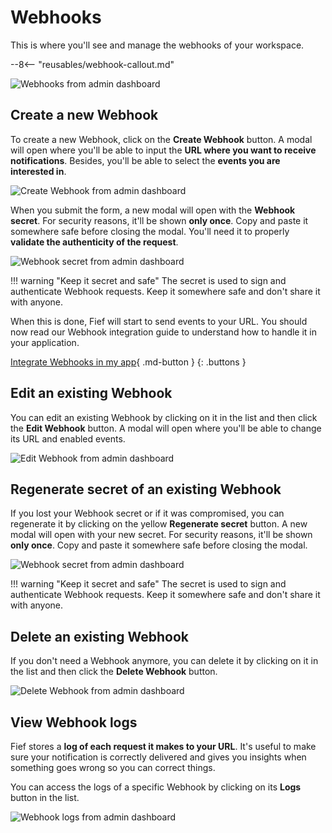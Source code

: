 # Webhooks

This is where you'll see and manage the webhooks of your workspace.

--8<-- "reusables/webhook-callout.md"

![Webhooks from admin dashboard](/assets/images/admin-webhooks.png)

## Create a new Webhook

To create a new Webhook, click on the **Create Webhook** button. A modal will open where you'll be able to input the **URL where you want to receive notifications**. Besides, you'll be able to select the **events you are interested in**.

![Create Webhook from admin dashboard](/assets/images/admin-webhooks-create.png)

When you submit the form, a new modal will open with the **Webhook secret**. For security reasons, it'll be shown **only once**. Copy and paste it somewhere safe before closing the modal. You'll need it to properly **validate the authenticity of the request**.

![Webhook secret from admin dashboard](/assets/images/admin-webhooks-secret.png)

!!! warning "Keep it secret and safe"
    The secret is used to sign and authenticate Webhook requests. Keep it somewhere safe and don't share it with anyone.

When this is done, Fief will start to send events to your URL. You should now read our Webhook integration guide to understand how to handle it in your application.

[Integrate Webhooks in my app](../api/webhooks.md){ .md-button }
{: .buttons }

## Edit an existing Webhook

You can edit an existing Webhook by clicking on it in the list and then click the **Edit Webhook** button. A modal will open where you'll be able to change its URL and enabled events.

![Edit Webhook from admin dashboard](/assets/images/admin-webhooks-edit.png)

## Regenerate secret of an existing Webhook

If you lost your Webhook secret or if it was compromised, you can regenerate it by clicking on the yellow **Regenerate secret** button. A new modal will open with your new secret. For security reasons, it'll be shown **only once**. Copy and paste it somewhere safe before closing the modal.

![Webhook secret from admin dashboard](/assets/images/admin-webhooks-secret.png)

!!! warning "Keep it secret and safe"
    The secret is used to sign and authenticate Webhook requests. Keep it somewhere safe and don't share it with anyone.

## Delete an existing Webhook

If you don't need a Webhook anymore, you can delete it by clicking on it in the list and then click the **Delete Webhook** button.

![Delete Webhook from admin dashboard](/assets/images/admin-webhooks-delete.png)

## View Webhook logs

Fief stores a **log of each request it makes to your URL**. It's useful to make sure your notification is correctly delivered and gives you insights when something goes wrong so you can correct things.

You can access the logs of a specific Webhook by clicking on its **Logs** button in the list.

![Webhook logs from admin dashboard](/assets/images/admin-webhooks-logs.png)
